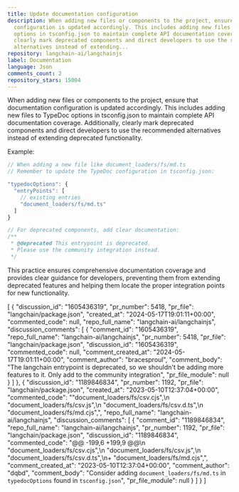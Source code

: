 ```yaml
---
title: Update documentation configuration
description: When adding new files or components to the project, ensure that documentation
  configuration is updated accordingly. This includes adding new files to TypeDoc
  options in tsconfig.json to maintain complete API documentation coverage. Additionally,
  clearly mark deprecated components and direct developers to use the recommended
  alternatives instead of extending...
repository: langchain-ai/langchainjs
label: Documentation
language: Json
comments_count: 2
repository_stars: 15004
---
```


When adding new files or components to the project, ensure that documentation configuration is updated accordingly. This includes adding new files to TypeDoc options in tsconfig.json to maintain complete API documentation coverage. Additionally, clearly mark deprecated components and direct developers to use the recommended alternatives instead of extending deprecated functionality.

Example:
```javascript
// When adding a new file like document_loaders/fs/md.ts
// Remember to update the TypeDoc configuration in tsconfig.json:

"typedocOptions": {
  "entryPoints": [
    // existing entries
    "document_loaders/fs/md.ts"
  ]
}

// For deprecated components, add clear documentation:
/**
 * @deprecated This entrypoint is deprecated. 
 * Please use the community integration instead.
 */
```

This practice ensures comprehensive documentation coverage and provides clear guidance for developers, preventing them from extending deprecated features and helping them locate the proper integration points for new functionality.


[
  {
    "discussion_id": "1605436319",
    "pr_number": 5418,
    "pr_file": "langchain/package.json",
    "created_at": "2024-05-17T19:01:11+00:00",
    "commented_code": null,
    "repo_full_name": "langchain-ai/langchainjs",
    "discussion_comments": [
      {
        "comment_id": "1605436319",
        "repo_full_name": "langchain-ai/langchainjs",
        "pr_number": 5418,
        "pr_file": "langchain/package.json",
        "discussion_id": "1605436319",
        "commented_code": null,
        "comment_created_at": "2024-05-17T19:01:11+00:00",
        "comment_author": "bracesproul",
        "comment_body": "The langchain entrypoint is deprecated, so we shouldn't be adding more features to it. Only add to the community integration",
        "pr_file_module": null
      }
    ]
  },
  {
    "discussion_id": "1189846834",
    "pr_number": 1192,
    "pr_file": "langchain/package.json",
    "created_at": "2023-05-10T12:37:04+00:00",
    "commented_code": "\"document_loaders/fs/csv.cjs\",\n    \"document_loaders/fs/csv.js\",\n    \"document_loaders/fs/csv.d.ts\",\n    \"document_loaders/fs/md.cjs\",",
    "repo_full_name": "langchain-ai/langchainjs",
    "discussion_comments": [
      {
        "comment_id": "1189846834",
        "repo_full_name": "langchain-ai/langchainjs",
        "pr_number": 1192,
        "pr_file": "langchain/package.json",
        "discussion_id": "1189846834",
        "commented_code": "@@ -199,6 +199,9 @@\n     \"document_loaders/fs/csv.cjs\",\n     \"document_loaders/fs/csv.js\",\n     \"document_loaders/fs/csv.d.ts\",\n+    \"document_loaders/fs/md.cjs\",",
        "comment_created_at": "2023-05-10T12:37:04+00:00",
        "comment_author": "dqbd",
        "comment_body": "Consider adding `document_loaders/fs/md.ts` in `typedocOptions` found in `tsconfig.json`",
        "pr_file_module": null
      }
    ]
  }
]
